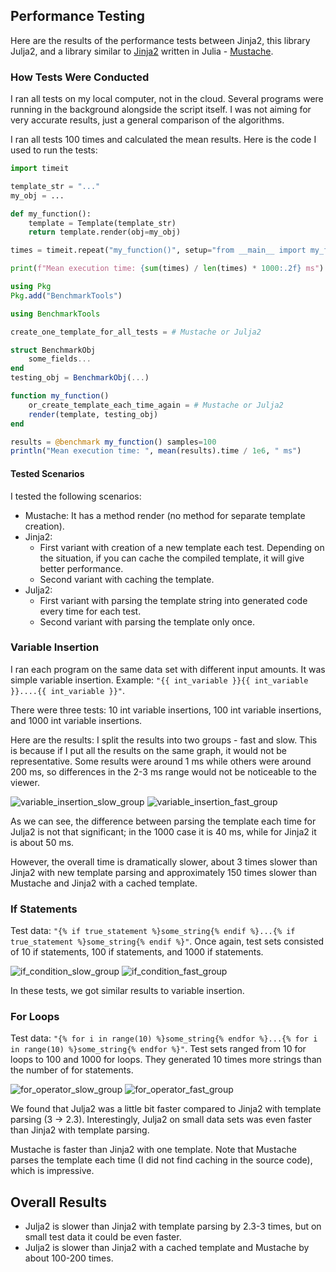 ## Performance Testing

Here are the results of the performance tests between Jinja2, this library Julja2, and a library similar to [Jinja2](https://jinja.palletsprojects.com/) written in Julia - [Mustache](https://github.com/jverzani/Mustache.jl).

### How Tests Were Conducted

I ran all tests on my local computer, not in the cloud. Several programs were running in the background alongside the script itself. I was not aiming for very accurate results, just a general comparison of the algorithms.

I ran all tests 100 times and calculated the mean results. Here is the code I used to run the tests:

```python
import timeit

template_str = "..."
my_obj = ...

def my_function():
    template = Template(template_str)
    return template.render(obj=my_obj)

times = timeit.repeat("my_function()", setup="from __main__ import my_function", repeat=100, number=1)

print(f"Mean execution time: {sum(times) / len(times) * 1000:.2f} ms")
```

```julia
using Pkg
Pkg.add("BenchmarkTools")

using BenchmarkTools

create_one_template_for_all_tests = # Mustache or Julja2

struct BenchmarkObj
    some_fields...
end
testing_obj = BenchmarkObj(...)

function my_function()
    or_create_template_each_time_again = # Mustache or Julja2
    render(template, testing_obj)
end

results = @benchmark my_function() samples=100
println("Mean execution time: ", mean(results).time / 1e6, " ms")
```

#### Tested Scenarios

I tested the following scenarios:
- Mustache: It has a method render (no method for separate template creation).
- Jinja2:
    - First variant with creation of a new template each test. Depending on the situation, if you can cache the compiled template, it will give better performance.
    - Second variant with caching the template.
- Julja2:
    - First variant with parsing the template string into generated code every time for each test.
    - Second variant with parsing the template only once.

### Variable Insertion

I ran each program on the same data set with different input amounts. It was simple variable insertion. Example:
`"{{ int_variable }}{{ int_variable }}....{{ int_variable }}"`.

There were three tests: 10 int variable insertions, 100 int variable insertions, and 1000 int variable insertions.

Here are the results:
I split the results into two groups - fast and slow. This is because if I put all the results on the same graph, it would not be representative. Some results were around 1 ms while others were around 200 ms, so differences in the 2-3 ms range would not be noticeable to the viewer.

![variable_insertion_slow_group](/docs/src/assets/variable_insertion_slow_group.png)
![variable_insertion_fast_group](/docs/src/assets/variable_insertion_fast_group.png)

As we can see, the difference between parsing the template each time for Julja2 is not that significant; in the 1000 case it is 40 ms, while for Jinja2 it is about 50 ms.

However, the overall time is dramatically slower, about 3 times slower than Jinja2 with new template parsing and approximately 150 times slower than Mustache and Jinja2 with a cached template.

### If Statements

Test data:
`"{% if true_statement %}some_string{% endif %}...{% if true_statement %}some_string{% endif %}"`.
Once again, test sets consisted of 10 if statements, 100 if statements, and 1000 if statements.

![if_condition_slow_group](/docs/src/assets/if_condition_slow_group.png)
![if_condition_fast_group](/docs/src/assets/if_condition_fast_group.png)

In these tests, we got similar results to variable insertion.

### For Loops

Test data:
`"{% for i in range(10) %}some_string{% endfor %}...{% for i in range(10) %}some_string{% endfor %}"`.
Test sets ranged from 10 for loops to 100 and 1000 for loops. They generated 10 times more strings than the number of for statements.

![for_operator_slow_group](/docs/src/assets/for_operator_slow_group.png)
![for_operator_fast_group](/docs/src/assets/for_operator_fast_group.png)

We found that Julja2 was a little bit faster compared to Jinja2 with template parsing (3 -> 2.3). Interestingly, Julja2 on small data sets was even faster than Jinja2 with template parsing.

Mustache is faster than Jinja2 with one template. Note that Mustache parses the template each time (I did not find caching in the source code), which is impressive.

## Overall Results

- Julja2 is slower than Jinja2 with template parsing by 2.3-3 times, but on small test data it could be even faster.
- Julja2 is slower than Jinja2 with a cached template and Mustache by about 100-200 times.
